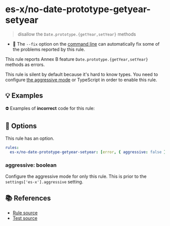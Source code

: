# es-x/no-date-prototype-getyear-setyear
> disallow the `Date.prototype.{getYear,setYear}` methods

- 🔧 The `--fix` option on the [command line](https://eslint.org/docs/user-guide/command-line-interface#fixing-problems) can automatically fix some of the problems reported by this rule.

This rule reports Annex B feature `Date.prototype.{getYear,setYear}` methods as errors.

This rule is silent by default because it's hard to know types. You need to configure [the aggressive mode](../#the-aggressive-mode) or TypeScript in order to enable this rule.

## 💡 Examples

⛔ Examples of **incorrect** code for this rule:

<eslint-playground type="bad" code="/*eslint es-x/no-date-prototype-getyear-setyear: [error, { aggressive: true }] */
foo.getYear()
foo.setYear(99)
" />

## 🔧 Options

This rule has an option.

```yml
rules:
  es-x/no-date-prototype-getyear-setyear: [error, { aggressive: false }]
```

### aggressive: boolean

Configure the aggressive mode for only this rule.
This is prior to the `settings['es-x'].aggressive` setting.

## 📚 References

- [Rule source](https://github.com/ota-meshi/eslint-plugin-es-x/blob/master/lib/rules/no-date-prototype-getyear-setyear.js)
- [Test source](https://github.com/ota-meshi/eslint-plugin-es-x/blob/master/tests/lib/rules/no-date-prototype-getyear-setyear.js)
